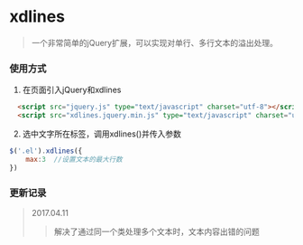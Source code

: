 
# xdlines
> 一个非常简单的jQuery扩展，可以实现对单行、多行文本的溢出处理。     

### 使用方式  

1. 在页面引入jQuery和xdlines
```html
  <script src="jquery.js" type="text/javascript" charset="utf-8"></script>
  <script src="xdlines.jquery.min.js" type="text/javascript" charset="utf-8"></script>
````

2. 选中文字所在标签，调用xdlines()并传入参数
```javascript
$('.el').xdlines({
    max:3  //设置文本的最大行数
})
```

### 更新记录

> 2017.04.11
>> 解决了通过同一个类处理多个文本时，文本内容出错的问题
